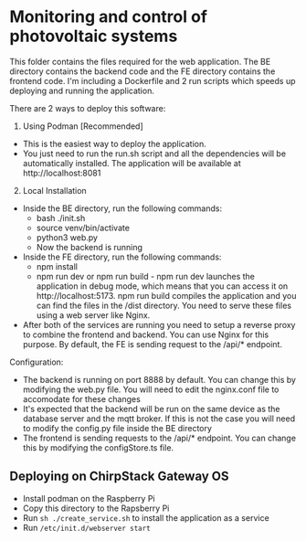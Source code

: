 # Monitoring and control of photovoltaic systems

This folder contains the files required for the web application.
The BE directory contains the backend code and the FE directory contains the frontend code.
I'm including a Dockerfile and 2 run scripts which speeds up deploying and running the application.

There are 2 ways to deploy this software:

1. Using Podman [Recommended]

- This is the easiest way to deploy the application.
- You just need to run the run.sh script and all the dependencies will be automatically installed. The application will be available at http://localhost:8081

2. Local Installation

- Inside the BE directory, run the following commands:
  - bash ./init.sh
  - source venv/bin/activate
  - python3 web.py
  - Now the backend is running
- Inside the FE directory, run the following commands:
  - npm install
  - npm run dev or npm run build - npm run dev launches the application in debug mode, which means that you can access it on http://localhost:5173. npm run build compiles the application and you can find the files in the /dist directory. You need to serve these files using a web server like Nginx.
- After both of the services are running you need to setup a reverse proxy to combine the frontend and backend. You can use Nginx for this purpose. By default, the FE is sending request to the /api/\* endpoint.

Configuration:

- The backend is running on port 8888 by default. You can change this by modifying the web.py file. You will need to edit the nginx.conf file to accomodate for these changes
- It's expected that the backend will be run on the same device as the database server and the mqtt broker. If this is not the case you will need to modify the config.py file inside the BE directory
- The frontend is sending requests to the /api/\* endpoint. You can change this by modifying the configStore.ts file.

## Deploying on ChirpStack Gateway OS

- Install podman on the Raspberry Pi
- Copy this directory to the Rapsberry Pi
- Run `sh ./create_service.sh` to install the application as a service
- Run `/etc/init.d/webserver start`
